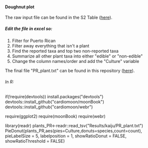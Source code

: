 #### Doughnut plot 
The raw input file can be found in the S2 Table ([here](https://github.com/AleksandraLaura/DietComment/blob/main/S2_Table.xlsx)).

##### Edit the file in excel so:
1. Filter for Puerto Rican
2. Filter away everything that isn't a plant
3. Find the reported taxa and top two non-reported taxa
4. Summarize all other plant taxa into either "edible" or "non-edible"
5. Change the column names/order and add the "Culture" variable


The final file "PR_plant.txt" can be found in this repository ([here](https://github.com/AleksandraLaura/DietComment/blob/main/2.%20Kaiju/PR_plant.txt)). 


###### In R:
if(!require(devtools)) install.packages("devtools")
devtools::install_github("cardiomoon/moonBook")
devtools::install_github("cardiomoon/webr")

require(ggplot2)
require(moonBook)
require(webr)

library(readr)
plants_PR<-readr::read_tsv("Results/kaiju/PR_plant.txt")
PieDonut(plants_PR,aes(pies=Culture,donuts=species,count=count), pieLabelSize = 5, labelposition = 1, showRatioDonut = FALSE, showRatioThreshold = FALSE)
```
